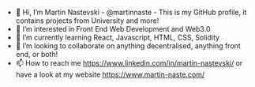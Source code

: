 - 👋 Hi, I’m Martin Nastevski - @martinnaste - This is my GitHub profile, it contains projects from University and more!
- 👀 I’m interested in Front End Web Development and Web3.0
- 🌱 I’m currently learning React, Javascript, HTML, CSS, Solidity
- 💞️ I’m looking to collaborate on anything decentralised, anything front end, or both!
- 📫 How to reach me https://www.linkedin.com/in/martin-nastevski/ or have a look at my website https://www.martin-naste.com/

<!---
martinnaste/martinnaste is a ✨ special ✨ repository because its `README.md` (this file) appears on your GitHub profile.
You can click the Preview link to take a look at your changes.
--->
